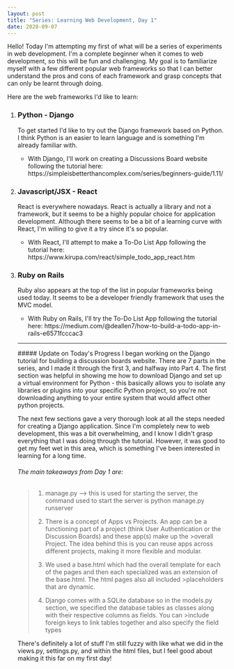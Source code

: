 ```yaml
---
layout: post
title: "Series: Learning Web Development, Day 1"
date: 2020-09-07
---
```


<p>
Hello! Today I'm attempting my first of what will be a series of experiments in web development. 
I'm a complete beginner when it comes to web development, so this will be fun and challenging. 
My goal is to familiarize myself with a few different popular web frameworks so that I can better understand the pros and cons of each framework and grasp concepts that can only be learnt through doing. 
</p>
<p>
Here are the web frameworks I'd like to learn: 
</p>
<ol>
<li> <h3>Python - Django</h3>
     <p>To get started I'd like to try out the Django framework based on Python. I think Python is an easier to learn language and is something I'm already familiar with.</p>
     <ul>
          <li><p>With Django, I'll work on creating a Discussions Board website following the tutorial here: https://simpleisbetterthancomplex.com/series/beginners-guide/1.11/</p>
          </li>
     </ul>
</li>
<li><h3>Javascript/JSX - React</h3>
    <p>React is everywhere nowadays. React is actually a library and not a framework, but it seems to be a highly popular choice for application development.  
    Although there seems to be a bit of a learning curve with React, I'm willing to give it a try since it's so popular.</p>
    <ul>
         <li><p> With React, I'll attempt to make a To-Do List App following the tutorial here: https://www.kirupa.com/react/simple_todo_app_react.htm </p></li>
    </ul>
</li>
<li><h3>Ruby on Rails</h3>
    <p>Ruby also appears at the top of the list in popular frameworks being used today. It seems to be a developer friendly framework that uses the MVC model.</p>
    <ul>
         <li><p> With Ruby on Rails, I'll try the To-Do List App following the tutorial here: https://medium.com/@deallen7/how-to-build-a-todo-app-in-rails-e6571fcccac3</p></li>
     </ul>
</li>
     
<hr />
##### Update on Today's Progress
I began working on the Django tutorial for building a discussion boards website. There are 7 parts in the series, and I made it through the first 3, and halfway into Part 4.  
The first section was helpful in showing me how to download Django and set up a virtual environment for Python - this basically allows you to isolate any libraries or    plugins into your specific Python project, so you're not downloading anything to your entire system that would affect other python projects.

The next few sections gave a very thorough look at all the steps needed for creating a Django application. Since I'm completely new to web development, this was a bit overwhelming, and I know I didn't grasp everything that I was doing through the tutorial. However, it was good to get my feet wet in this area, which is something I've been interested in learning for a long time.

###### The main takeaways from Day 1 are: 
>1. manage.py --> this is used for starting the server, the command used to start the server is python manage.py runserver
>
>2. There is a concept of Apps vs Projects. An app can be a functioning part of a project (think User Authentication or the Discussion Boards) and these app(s) make up the >overall Project. The idea behind this is you can reuse apps across different projects, making it more flexible and modular.
>
>3. We used a base.html which had the overall template for each of the pages and then each specialized was an extension of the base.html. The html pages also all included >placeholders that are dynamic.
>
>4. Django comes with a SQLite database so in the models.py section, we specified the database tables as classes along with their respective columns as fields. You can >include foreign keys to link tables together and also specify the field types 


There's definitely a lot of stuff I'm still fuzzy with like what we did in the views.py, settings.py, and within the html files, but I feel good about making it this far on my first day!

     
 
    
     
     
   
